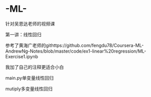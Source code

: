 # -ML-
针对吴恩达老师的视频课

第一讲：线性回归

参考了黄海广老师的githttps://github.com/fengdu78/Coursera-ML-AndrewNg-Notes/blob/master/code/ex1-linear%20regression/ML-Exercise1.ipynb

我加了自己的注释更适合小白

main.py单变量线性回归

mutiply多变量线性回归
